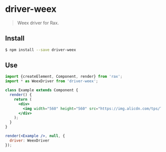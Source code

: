 # driver-weex

> Weex driver for Rax.

## Install

```bash
$ npm install --save driver-weex
```

## Use

```jsx
import {createElement, Component, render} from 'rax';
import * as WeexDriver from 'driver-weex';

class Example extends Component {
  render() {
    return (
      <div>
        <img width="560" height="560" src="https://img.alicdn.com/tps/TB1z.55OFXXXXcLXXXXXXXXXXXX-560-560.jpg" />
      </div>
    );
  }
}

render(<Example />, null, {
  driver: WeexDriver
});
```
